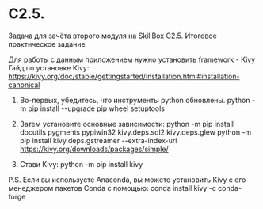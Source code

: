 # C2.5.

Задача для зачёта второго модуля на SkillBox C2.5. Итоговое практическое задание

Для работы с данным приложением нужно установить framework - Kivy
Гайд по установке Kivy:
https://kivy.org/doc/stable/gettingstarted/installation.html#installation-canonical


1. Во-первых, убедитесь, что инструменты python обновлены.
python -m pip install --upgrade pip wheel setuptools

2. Затем установите основные зависимости:
python -m pip install docutils pygments pypiwin32 kivy.deps.sdl2 kivy.deps.glew
python -m pip install kivy.deps.gstreamer --extra-index-url https://kivy.org/downloads/packages/simple/

3. Стави Kivy:
python -m pip install kivy



P.S. Если вы используете Anaconda, вы можете установить Kivy с его менеджером пакетов Conda с помощью:
conda install kivy -c conda-forge
